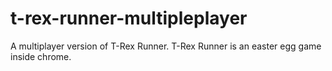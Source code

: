 # t-rex-runner-multipleplayer

A multiplayer version of T-Rex Runner. T-Rex Runner is an easter egg game inside chrome.
